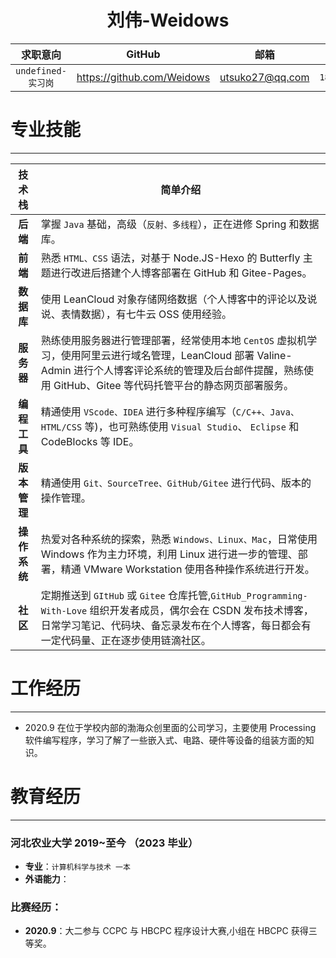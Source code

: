 <!--
 * @Author: Weidows
 * @Date: 2020-08-25 19:14:35
 * @LastEditors: Weidows
 * @LastEditTime: 2020-11-18 14:58:34
 * @FilePath: \Repo\Resume\README.md
-->
<h1 align="center">
 刘伟-Weidows
</h1>

|      求职意向      |           GitHub           |                  邮箱                  |   手机/微信   |
| :----------------: | :------------------------: | :------------------------------------: | :-----------: |
| `undefined-实习岗` | https://github.com/Weidows | [utsuko27@qq.com](https://mail.qq.com) | `18330785221` |

# 专业技能

---

|    技术栈    | 简单介绍                                                                                                                                                                                                              |
| :----------: | --------------------------------------------------------------------------------------------------------------------------------------------------------------------------------------------------------------------- |
|   **后端**   | 掌握 `Java` 基础，高级（`反射、多线程`），正在进修 Spring 和数据库。                                                                                                                                                  |
|   **前端**   | 熟悉 `HTML、CSS` 语法，对基于 Node.JS-Hexo 的 Butterfly 主题进行改进后搭建个人博客部署在 GitHub 和 Gitee-Pages。                                                                                                      |
|  **数据库**  | 使用 LeanCloud 对象存储网络数据（个人博客中的评论以及说说、表情数据），有七牛云 OSS 使用经验。                                                                                                                        |
|  **服务器**  | 熟练使用服务器进行管理部署，经常使用本地 `CentOS` 虚拟机学习，使用阿里云进行域名管理，LeanCloud 部署 Valine-Admin 进行个人博客评论系统的管理及后台邮件提醒，熟练使用 GitHub、Gitee 等代码托管平台的静态网页部署服务。 |
| **编程工具** | 精通使用 `VScode、IDEA` 进行多种程序编写（`C/C++、Java、HTML/CSS` 等)，也可熟练使用 `Visual Studio`、 `Eclipse` 和 CodeBlocks 等 IDE。                                                                                |
| **版本管理** | 精通使用 `Git、SourceTree、GitHub/Gitee` 进行代码、版本的操作管理。                                                                                                                                                   |
| **操作系统** | 热爱对各种系统的探索，熟悉 `Windows、Linux、Mac`，日常使用 Windows 作为主力环境，利用 Linux 进行进一步的管理、部署，精通 VMware Workstation 使用各种操作系统进行开发。                                                |
|   **社区**   | 定期推送到 `GItHub` 或 `Gitee` 仓库托管,`GitHub_Programming-With-Love` 组织开发者成员，偶尔会在 CSDN 发布技术博客，日常学习笔记、代码块、备忘录发布在个人博客，每日都会有一定代码量、正在逐步使用链滴社区。           |

# 工作经历

---

- 2020.9 在位于学校内部的渤海众创里面的公司学习，主要使用 Processing 软件编写程序，学习了解了一些嵌入式、电路、硬件等设备的组装方面的知识。

# 教育经历

---

### 河北农业大学 2019~至今 （2023 毕业）

- **专业**：`计算机科学与技术 一本`
- **外语能力**：

### **比赛经历**：

- **2020.9**：大二参与 CCPC 与 HBCPC 程序设计大赛,小组在 HBCPC 获得三等奖。
